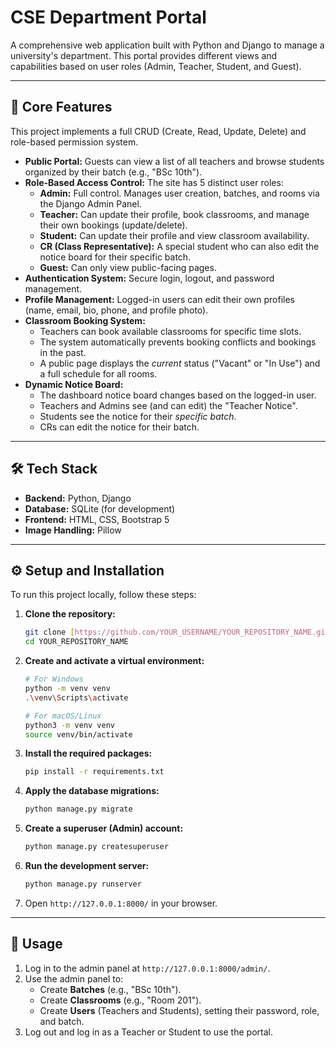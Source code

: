 # CSE Department Portal

A comprehensive web application built with Python and Django to manage a university's department. This portal provides different views and capabilities based on user roles (Admin, Teacher, Student, and Guest).

---

## 🚀 Core Features

This project implements a full CRUD (Create, Read, Update, Delete) and role-based permission system.

* **Public Portal:** Guests can view a list of all teachers and browse students organized by their batch (e.g., "BSc 10th").
* **Role-Based Access Control:** The site has 5 distinct user roles:
    * **Admin:** Full control. Manages user creation, batches, and rooms via the Django Admin Panel.
    * **Teacher:** Can update their profile, book classrooms, and manage their own bookings (update/delete).
    * **Student:** Can update their profile and view classroom availability.
    * **CR (Class Representative):** A special student who can also edit the notice board for their specific batch.
    * **Guest:** Can only view public-facing pages.
* **Authentication System:** Secure login, logout, and password management.
* **Profile Management:** Logged-in users can edit their own profiles (name, email, bio, phone, and profile photo).
* **Classroom Booking System:**
    * Teachers can book available classrooms for specific time slots.
    * The system automatically prevents booking conflicts and bookings in the past.
    * A public page displays the *current* status ("Vacant" or "In Use") and a full schedule for all rooms.
* **Dynamic Notice Board:**
    * The dashboard notice board changes based on the logged-in user.
    * Teachers and Admins see (and can edit) the "Teacher Notice".
    * Students see the notice for their *specific batch*.
    * CRs can edit the notice for their batch.

---

## 🛠️ Tech Stack

* **Backend:** Python, Django
* **Database:** SQLite (for development)
* **Frontend:** HTML, CSS, Bootstrap 5
* **Image Handling:** Pillow

---

## ⚙️ Setup and Installation

To run this project locally, follow these steps:

1.  **Clone the repository:**
    ```bash
    git clone [https://github.com/YOUR_USERNAME/YOUR_REPOSITORY_NAME.git](https://github.com/YOUR_USERNAME/YOUR_REPOSITORY_NAME.git)
    cd YOUR_REPOSITORY_NAME
    ```

2.  **Create and activate a virtual environment:**
    ```bash
    # For Windows
    python -m venv venv
    .\venv\Scripts\activate
    
    # For macOS/Linux
    python3 -m venv venv
    source venv/bin/activate
    ```

3.  **Install the required packages:**
    ```bash
    pip install -r requirements.txt
    ```

4.  **Apply the database migrations:**
    ```bash
    python manage.py migrate
    ```

5.  **Create a superuser (Admin) account:**
    ```bash
    python manage.py createsuperuser
    ```

6.  **Run the development server:**
    ```bash
    python manage.py runserver
    ```

7.  Open `http://127.0.0.1:8000/` in your browser.

---

## 📖 Usage

1.  Log in to the admin panel at `http://127.0.0.1:8000/admin/`.
2.  Use the admin panel to:
    * Create **Batches** (e.g., "BSc 10th").
    * Create **Classrooms** (e.g., "Room 201").
    * Create **Users** (Teachers and Students), setting their password, role, and batch.
3.  Log out and log in as a Teacher or Student to use the portal.

